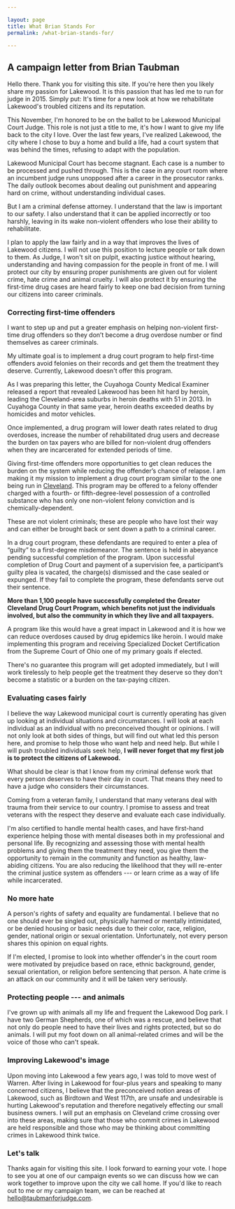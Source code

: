```yaml
---

layout: page
title: What Brian Stands For
permalink: /what-brian-stands-for/

---
```



## A campaign letter from Brian Taubman 

Hello there. Thank you for visiting this site. If you're here then you likely share my passion for Lakewood. It is this passion that has led me to run for judge in 2015. Simply put: It's time for a new look at how we rehabilitate Lakewood's troubled citizens and its reputation. 

This November, I'm honored to be on the ballot to be Lakewood Municipal Court Judge. This role is not just a title to me, it's how I want to give my life back to the city I love.  Over the last few years, I've realized Lakewood, the city where I chose to buy a home and build a life, had a court system that was behind the times, refusing to adapt with the population. 

Lakewood Municipal Court has become stagnant. Each case is a number to be processed and pushed through. This is the case in any court room where an incumbent judge runs unopposed after a career in the prosecutor ranks. The daily outlook becomes about dealing out punishment and appearing hard on crime, without understanding individual cases. 

But I am a criminal defense attorney. I understand that the law is important to our safety. I also understand that it can be applied incorrectly or too harshly, leaving in its wake non-violent offenders who lose their ability to rehabilitate. 

I plan to apply the law fairly and in a way that improves the lives of Lakewood citizens. I will not use this position to lecture people or talk down to them. As Judge, I won't sit on pulpit, exacting justice without hearing, understanding and having compassion for the people in front of me.  I will protect our city by ensuring proper punishments are given out for violent crime, hate crime and animal cruelty. I will also protect it by ensuring the first-time drug cases are heard fairly to keep one bad decision from turning our citizens into career criminals. 

### Correcting first-time offenders 
I want to step up and put a greater emphasis on helping non-violent first-time drug offenders so they don’t become a drug overdose number or find themselves as career criminals. 

My ultimate goal is to implement a drug court program to help first-time offenders avoid felonies on their records and get them the treatment they deserve. Currently, Lakewood doesn't offer this program. 

As I was preparing this letter, the Cuyahoga County Medical Examiner released a report that revealed Lakewood has been hit hard by heroin, leading the Cleveland-area suburbs in heroin deaths with 51 in 2013. In Cuyahoga County in that same year, heroin deaths exceeded deaths by homicides and motor vehicles. 

Once implemented, a drug program will lower death rates related to drug overdoses, increase the number of rehabilitated drug users and decrease the burden on tax payers who are billed for non-violent drug offenders when they are incarcerated for extended periods of time. 

Giving first-time offenders more opportunities to get clean reduces the burden on the system while reducing the offender’s chance of relapse. I am making it my mission to implement a drug court program similar to the one being run in [Cleveland](http://www.cleveland.com/morris/index.ssf/2014/06/the_cuyahoga_county_drug_court.html). This program may be offered to a felony offender charged with a fourth- or fifth-degree-level possession of a controlled substance who has only one non-violent felony conviction and is chemically-dependent.

These are not violent criminals; these are people who have lost their way and can either be brought back or sent down a path to a criminal career. 

In a drug court program, these defendants are required to enter a plea of “guilty” to a first-degree misdemeanor. The sentence is held in abeyance pending successful completion of the program. Upon successful completion of Drug Court and payment of a supervision fee, a participant’s guilty plea is vacated, the charge(s) dismissed and the case sealed or expunged. If they fail to complete the program, these defendants serve out their sentence. 

**More than 1,100 people have successfully completed the Greater Cleveland Drug Court Program, which benefits not just the individuals involved, but also the community in which they live and all taxpayers.** 

A program like this would have a great impact in Lakewood and it is how we can reduce overdoses caused by drug epidemics like heroin. I would make implementing this program and receiving Specialized Docket Certification from the Supreme Court of Ohio one of my primary goals if elected. 

There's no guarantee this program will get adopted immediately, but I will work tirelessly to help people get the treatment they deserve so they don't become a statistic or a burden on the tax-paying citizen. 

### Evaluating cases fairly 
I believe the way Lakewood municipal court is currently operating has given up looking at individual situations and circumstances. I will look at each individual as an individual with no preconceived thought or opinions. I will not only look at both sides of things, but will find out what led this person here, and promise to help those who want help and need help. But while I will push troubled individuals seek help, **I will never forget that my first job is to protect the citizens of Lakewood.** 

What should be clear is that I know from my criminal defense work that every person deserves to have their day in court. That means they need to have a judge who considers their circumstances. 

Coming from a veteran family, I understand that many veterans deal with trauma from their service to our country. I promise to assess and treat veterans with the respect they deserve and evaluate each case individually. 

I'm also certified to handle mental health cases, and have first-hand experience helping those with mental diseases both in my professional and personal life. By recognizing and assessing those with mental health problems and giving them the treatment they need, you give them the opportunity to remain in the community and function as healthy, law-abiding citizens. You are also reducing the likelihood that they will re-enter the criminal justice system as offenders --- or learn crime as a way of life while incarcerated. 

### No more hate 
A person's rights of safety and equality are fundamental. I believe that no one should ever be singled out, physically harmed or mentally intimidated, or be denied housing or basic needs due to their color, race, religion, gender, national origin or sexual orientation. Unfortunately, not every person shares this opinion on equal rights. 

If I'm elected, I promise to look into whether offender's in the court room were motivated by prejudice based on race, ethnic background, gender, sexual orientation, or religion before sentencing that person. A hate crime is an attack on our community and it will be taken very seriously.

### Protecting people --- and animals 
I've grown up with animals all my life and frequent the Lakewood Dog park. I have two German Shepherds, one of which was a rescue, and believe that not only do people need to have their lives and rights protected, but so do animals. I will put my foot down on all animal-related crimes and will be the voice of those who can't speak. 

### Improving Lakewood's image 
Upon moving into Lakewood a few years ago, I was told to move west of Warren. After living in Lakewood for four-plus years and speaking to many concerned citizens, I believe that the preconceived notion areas of Lakewood, such as Birdtown and West 117th, are unsafe and undesirable is hurting Lakewood's reputation and therefore negatively effecting our small business owners. I will put an emphasis on Cleveland crime crossing over into these areas, making sure that those who commit crimes in Lakewood are held responsible and those who may be thinking about committing crimes in Lakewood think twice. 

### Let's talk
Thanks again for visiting this site. I look forward to earning your vote. I hope to see you at one of our campaign events so we can discuss how we can work together to improve upon the city we call home. If you'd like to reach out to me or my campaign team, we can be reached at hello@taubmanforjudge.com. 
